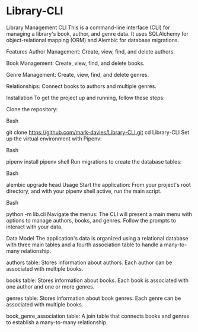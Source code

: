 # Library-CLI
Library Management CLI
This is a command-line interface (CLI) for managing a library's book, author, and genre data. It uses SQLAlchemy for object-relational mapping (ORM) and Alembic for database migrations.

Features
Author Management: Create, view, find, and delete authors.

Book Management: Create, view, find, and delete books.

Genre Management: Create, view, find, and delete genres.

Relationships: Connect books to authors and multiple genres.

Installation
To get the project up and running, follow these steps:

Clone the repository:

Bash

git clone https://github.com/mark-davies/Library-CLI.git
cd Library-CLI
Set up the virtual environment with Pipenv:

Bash

pipenv install
pipenv shell
Run migrations to create the database tables:

Bash

alembic upgrade head
Usage
Start the application:
From your project's root directory, and with your pipenv shell active, run the main script.

Bash

python -m lib.cli
Navigate the menus:
The CLI will present a main menu with options to manage authors, books, and genres. Follow the prompts to interact with your data.

Data Model
The application's data is organized using a relational database with three main tables and a fourth association table to handle a many-to-many relationship.

authors table: Stores information about authors. Each author can be associated with multiple books.

books table: Stores information about books. Each book is associated with one author and one or more genres.

genres table: Stores information about book genres. Each genre can be associated with multiple books.

book_genre_association table: A join table that connects books and genres to establish a many-to-many relationship.